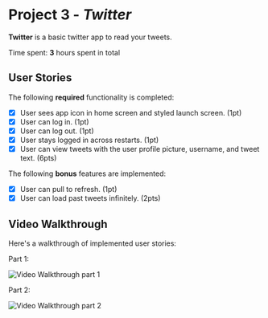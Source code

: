 # Project 3 - *Twitter*

**Twitter** is a basic twitter app to read your tweets.

Time spent: **3** hours spent in total

## User Stories

The following **required** functionality is completed:

- [x] User sees app icon in home screen and styled launch screen. (1pt)
- [x] User can log in. (1pt)
- [x] User can log out. (1pt)
- [x] User stays logged in across restarts. (1pt)
- [x] User can view tweets with the user profile picture, username, and tweet text. (6pts)

The following **bonus** features are implemented:

- [x] User can pull to refresh. (1pt)
- [x] User can load past tweets infinitely. (2pts)

## Video Walkthrough

Here's a walkthrough of implemented user stories:

Part 1:

<img src='http://g.recordit.co/vQQcYiffd5.gif' title='Video Walkthrough part 1' width='' alt='Video Walkthrough part 1' />


Part 2:

<img src='http://g.recordit.co/7eqXFDMmrh.gif' title='Video Walkthrough part 2' width='' alt='Video Walkthrough part 2' />

